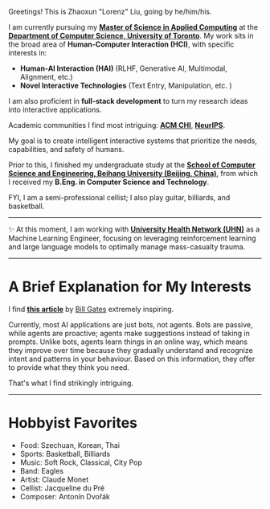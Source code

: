 Greetings! This is Zhaoxun "Lorenz" Liu, going by he/him/his. 

I am currently pursuing my **[Master of Science in Applied Computing](https://mscac.utoronto.ca/)** at the **[Department of Computer Science, University of Toronto](https://web.cs.toronto.edu/)**. 
My work sits in the broad area of **Human-Computer Interaction (HCI)**, with specific interests in: 

 - **Human-AI Interaction (HAI)** (RLHF, Generative AI, Multimodal, Alignment, etc.)
 - **Novel Interactive Technologies** (Text Entry, Manipulation, etc. )

I am also proficient in **full-stack development** to turn my research ideas into interactive applications. 

Academic communities I find most intriguing: **[ACM CHI](https://dl.acm.org/conference/chi)**, **[NeurIPS](https://nips.cc/)**.

My goal is to create intelligent interactive systems that prioritize the needs, capabilities, and safety of humans.

Prior to this, I finished my undergraduate study at the **[School of Computer Science and Engineering, Beihang University (Beijing, China)](https://scse.buaa.edu.cn/)**, from which I received my **B.Eng. in Computer Science and Technology**.

FYI, I am a semi-professional cellist; I also play guitar, billiards, and basketball.

------

✨ At this moment, I am working with [**University Health Network (UHN)**](https://temertysimcentre.com/surgical-artificial-intelligence-research-academy-sara/) as a Machine Learning Engineer, focusing on leveraging reinforcement learning and large language models to optimally manage mass-casualty trauma. 

------

# A Brief Explanation for My Interests 

I find [**this article**](https://www.gatesnotes.com/AI-agents) by [Bill Gates](https://www.gatesnotes.com/) extremely inspiring. 

Currently, most AI applications are just bots, not agents. Bots are passive, while agents are proactive; agents make suggestions instead of taking in prompts. Unlike bots, agents learn things in an online way, which means they improve over time because they gradually understand and recognize intent and patterns in your behaviour. Based on this information, they offer to provide what they think you need.

That's what I find strikingly intriguing.

------

# Hobbyist Favorites

* Food: Szechuan, Korean, Thai
* Sports: Basketball, Billiards
* Music: Soft Rock, Classical, City Pop
* Band: Eagles
* Artist: Claude Monet
* Cellist: Jacqueline du Pré
* Composer: Antonín Dvořák
